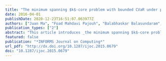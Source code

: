 ```yaml
---
title: "The minimum spanning $k$-core problem with bounded CVaR under probabilistic edge failures"
date: 2016-04-01
publishDate: 2020-12-23T16:51:07.063977Z
authors: ["Juan Ma", "Foad Mahdavi Pajouh", "Balabhaskar Balasundaram", "Vladimir Boginski"]
publication_types: ["2"]
abstract: "This article introduces _the minimum spanning $k$-core problem_ that seeks to find a spanning subgraph with minimum degree at least $k$ (also known as a $k$-core) that minimizes the total cost of the edges in the subgraph.  The concept of $k$-cores was introduced in social network analysis to identify denser portions of a social network. We exploit the graph-theoretic properties of this model to introduce a new approach to survivable inter-hub network design via spanning $k$-cores that preserves connectivity and diameter under limited edge failures. The deterministic version of the problem is polynomial-time solvable due to its equivalence to generalized graph matching. We propose two conditional value-at-risk (CVaR) constrained optimization models to obtain risk-averse solutions for the minimum spanning $k$-core problem under probabilistic edge failures. We present polyhedral reformulations of the convex piecewise linear loss functions used in these models that enable Benders-like decomposition approaches. A decomposition and branch-and-cut approach is then developed to solve the scenario-based approximation of the CVaR-constrained minimum spanning $k$-core problem for the aforementioned loss functions. The computational performance of the algorithm is investigated via numerical experiments."
featured: false
publication: "*INFORMS Journal on Computing*"
url_pdf: "http://dx.doi.org/10.1287/ijoc.2015.0679"
doi: "10.1287/ijoc.2015.0679"
---
```

